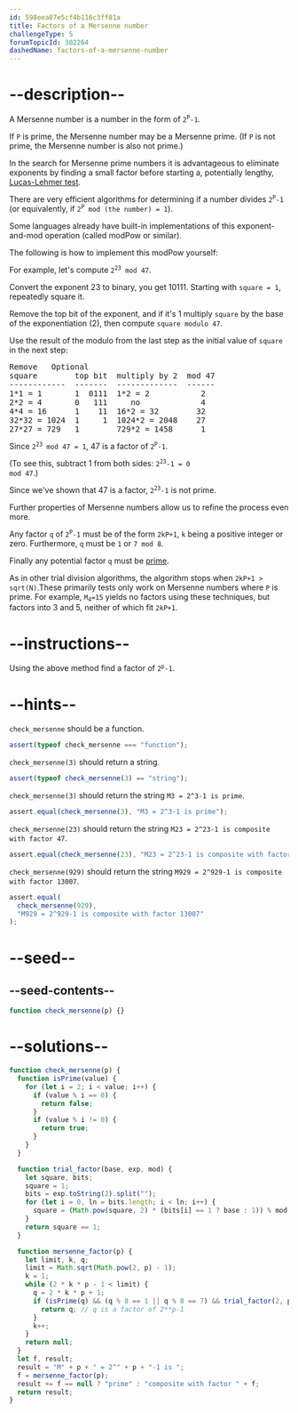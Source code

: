 ```yaml
---
id: 598eea87e5cf4b116c3ff81a
title: Factors of a Mersenne number
challengeType: 5
forumTopicId: 302264
dashedName: factors-of-a-mersenne-number
---
```


# --description--

A Mersenne number is a number in the form of <code>2<sup>P</sup>-1</code>.

If `P` is prime, the Mersenne number may be a Mersenne prime. (If `P` is not prime, the Mersenne number is also not prime.)

In the search for Mersenne prime numbers it is advantageous to eliminate exponents by finding a small factor before starting a, potentially lengthy, [Lucas-Lehmer test](<https://rosettacode.org/wiki/Lucas-Lehmer test> "Lucas-Lehmer test").

There are very efficient algorithms for determining if a number divides <code>2<sup>P</sup>-1</code> (or equivalently, if <code>2<sup>P</sup> mod (the number) = 1</code>).

Some languages already have built-in implementations of this exponent-and-mod operation (called modPow or similar).

The following is how to implement this modPow yourself:

For example, let's compute <code>2<sup>23</sup> mod 47</code>.

Convert the exponent 23 to binary, you get 10111. Starting with <code><tt>square</tt> = 1</code>, repeatedly square it.

Remove the top bit of the exponent, and if it's 1 multiply `square` by the base of the exponentiation (2), then compute <code><tt>square</tt> modulo 47</code>.

Use the result of the modulo from the last step as the initial value of `square` in the next step:

<pre>Remove   Optional
square        top bit  multiply by 2  mod 47
------------  -------  -------------  ------
1*1 = 1       1  0111  1*2 = 2           2
2*2 = 4       0   111     no             4
4*4 = 16      1    11  16*2 = 32        32
32*32 = 1024  1     1  1024*2 = 2048    27
27*27 = 729   1        729*2 = 1458      1
</pre>

Since <code>2<sup>23</sup> mod 47 = 1</code>, 47 is a factor of <code>2<sup>P</sup>-1</code>.

(To see this, subtract 1 from both sides: <code>2<sup>23</sup>-1 = 0 mod 47</code>.)

Since we've shown that 47 is a factor, <code>2<sup>23</sup>-1</code> is not prime.

Further properties of Mersenne numbers allow us to refine the process even more.

Any factor `q` of <code>2<sup>P</sup>-1</code> must be of the form `2kP+1`, `k` being a positive integer or zero. Furthermore, `q` must be `1` or `7 mod 8`.

Finally any potential factor `q` must be [prime](<https://rosettacode.org/wiki/Primality by Trial Division> "Primality by Trial Division").

As in other trial division algorithms, the algorithm stops when `2kP+1 > sqrt(N)`.These primarily tests only work on Mersenne numbers where `P` is prime. For example, <code>M<sub>4</sub>=15</code> yields no factors using these techniques, but factors into 3 and 5, neither of which fit `2kP+1`.

# --instructions--

Using the above method find a factor of <code>2<sup>p</sup>-1</code>.

# --hints--

`check_mersenne` should be a function.

```js
assert(typeof check_mersenne === "function");
```

`check_mersenne(3)` should return a string.

```js
assert(typeof check_mersenne(3) == "string");
```

`check_mersenne(3)` should return the string `M3 = 2^3-1 is prime`.

```js
assert.equal(check_mersenne(3), "M3 = 2^3-1 is prime");
```

`check_mersenne(23)` should return the string `M23 = 2^23-1 is composite with factor 47`.

```js
assert.equal(check_mersenne(23), "M23 = 2^23-1 is composite with factor 47");
```

`check_mersenne(929)` should return the string `M929 = 2^929-1 is composite with factor 13007`.

```js
assert.equal(
  check_mersenne(929),
  "M929 = 2^929-1 is composite with factor 13007"
);
```

# --seed--

## --seed-contents--

```js
function check_mersenne(p) {}
```

# --solutions--

```js
function check_mersenne(p) {
  function isPrime(value) {
    for (let i = 2; i < value; i++) {
      if (value % i == 0) {
        return false;
      }
      if (value % i != 0) {
        return true;
      }
    }
  }

  function trial_factor(base, exp, mod) {
    let square, bits;
    square = 1;
    bits = exp.toString(2).split("");
    for (let i = 0, ln = bits.length; i < ln; i++) {
      square = (Math.pow(square, 2) * (bits[i] == 1 ? base : 1)) % mod;
    }
    return square == 1;
  }

  function mersenne_factor(p) {
    let limit, k, q;
    limit = Math.sqrt(Math.pow(2, p) - 1);
    k = 1;
    while (2 * k * p - 1 < limit) {
      q = 2 * k * p + 1;
      if (isPrime(q) && (q % 8 == 1 || q % 8 == 7) && trial_factor(2, p, q)) {
        return q; // q is a factor of 2**p-1
      }
      k++;
    }
    return null;
  }
  let f, result;
  result = "M" + p + " = 2^" + p + "-1 is ";
  f = mersenne_factor(p);
  result += f == null ? "prime" : "composite with factor " + f;
  return result;
}
```
